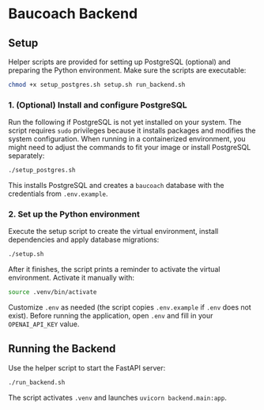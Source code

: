 # Baucoach Backend

## Setup

Helper scripts are provided for setting up PostgreSQL (optional) and preparing the
Python environment. Make sure the scripts are executable:

```bash
chmod +x setup_postgres.sh setup.sh run_backend.sh
```

### 1. (Optional) Install and configure PostgreSQL

Run the following if PostgreSQL is not yet installed on your system. The script
requires `sudo` privileges because it installs packages and modifies the system
configuration. When running in a containerized environment, you might need to
adjust the commands to fit your image or install PostgreSQL separately:

```bash
./setup_postgres.sh
```

This installs PostgreSQL and creates a `baucoach` database with the credentials
from `.env.example`.

### 2. Set up the Python environment

Execute the setup script to create the virtual environment, install
dependencies and apply database migrations:

```bash
./setup.sh
```

After it finishes, the script prints a reminder to activate the virtual environment. Activate it manually with:

```bash
source .venv/bin/activate
```

Customize `.env` as needed (the script copies `.env.example` if `.env` does not
exist). Before running the application, open `.env` and fill in your
`OPENAI_API_KEY` value.

## Running the Backend

Use the helper script to start the FastAPI server:

```bash
./run_backend.sh
```

The script activates `.venv` and launches `uvicorn backend.main:app`.

